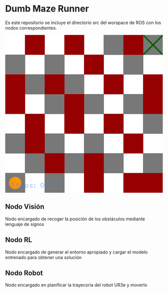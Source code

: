 # Dumb Maze Runner

Es este repositorio se incluye el directorio src del worspace de ROS con los nodos correspondientes.


![alt text](https://github.com/EndikaEiros/dumb_maze_runner/blob/main/Examples.gif "Game")

## Nodo Visión

Nodo encargado de recoger la posición de los obstáculos mediante lenguaje de signos

## Nodo RL

Nodo encargado de generar el entorno apropiado y cargar el modelo entrenado para obtener una solución

## Nodo Robot

Nodo encargado en planificar la trayecoria del robot UR3e y moverlo
